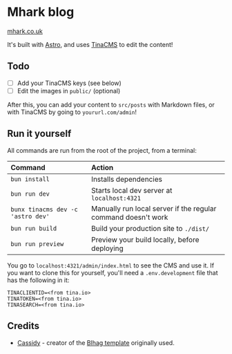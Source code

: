 # Mhark blog

[mhark.co.uk](https://mhark.co.uk)

It's built with [Astro](https://astro.build), and uses [TinaCMS](https://tina.io) to edit the content!

## Todo

- [ ] Add your TinaCMS keys (see below)
- [ ] Edit the images in `public/` (optional)

After this, you can add your content to `src/posts` with Markdown files, or with TinaCMS by going to `yoururl.com/admin`!

## Run it yourself

All commands are run from the root of the project, from a terminal:

| Command                          | Action                                                        |
| :------------------------------- | :------------------------------------------------------------ |
| `bun install`                    | Installs dependencies                                         |
| `bun run dev`                    | Starts local dev server at `localhost:4321`                   |
| `bunx tinacms dev -c 'astro dev'` | Manually run local server if the regular command doesn't work |
| `bun run build`                  | Build your production site to `./dist/`                       |
| `bun run preview`                | Preview your build locally, before deploying                  |

You go to `localhost:4321/admin/index.html` to see the CMS and use it. If you want to clone this for yourself, you'll need a `.env.development` file that has the following in it:

```dotenv
TINACLIENTID=<from tina.io>
TINATOKEN=<from tina.io>
TINASEARCH=<from tina.io>
```

## Credits

- [Cassidy](https://x.com/cassidoo/status/1788810892152340671) - creator of the [Blhag template](https://github.com/cassidoo/blahg) originally used.
